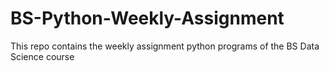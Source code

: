 # BS-Python-Weekly-Assignment
This repo contains the weekly assignment python programs of the BS Data Science course
